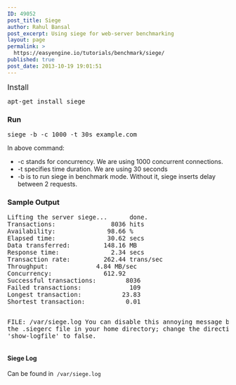 ```yaml
---
ID: 49052
post_title: Siege
author: Rahul Bansal
post_excerpt: Using siege for web-server benchmarking
layout: page
permalink: >
  https://easyengine.io/tutorials/benchmark/siege/
published: true
post_date: 2013-10-19 19:01:51
---
```

<span style="font-size: 1.25em; line-height: 1.2em;">Install</span>
<pre>apt-get install siege</pre>
<h3>Run</h3>
<pre class="no-highlight">siege -b -c 1000 -t 30s example.com</pre>
In above command:
<ul>
	<li>-c stands for concurrency. We are using 1000 concurrent connections.</li>
	<li>-t specifies time duration. We are using 30 seconds</li>
	<li>-b is to run siege in benchmark mode. Without it, siege inserts delay between 2 requests.</li>
</ul>
<h3>Sample Output</h3>
<pre class="no-highlight">Lifting the server siege...      done.
Transactions:		        8036 hits
Availability:		       98.66 %
Elapsed time:		       30.62 secs
Data transferred:	      148.16 MB
Response time:		        2.34 secs
Transaction rate:	      262.44 trans/sec
Throughput:		        4.84 MB/sec
Concurrency:		      612.92
Successful transactions:        8036
Failed transactions:	         109
Longest transaction:	       23.83
Shortest transaction:	        0.01

FILE: /var/siege.log
You can disable this annoying message by editing
the .siegerc file in your home directory; change
the directive 'show-logfile' to false.</pre>
<h4>Siege Log</h4>
Can be found in  <code>/var/siege.log</code>